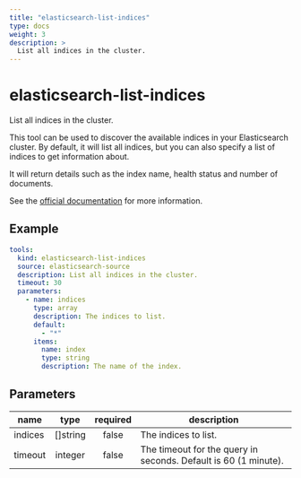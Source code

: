 ```yaml
---
title: "elasticsearch-list-indices"
type: docs
weight: 3
description: >
  List all indices in the cluster.
---
```


# elasticsearch-list-indices

List all indices in the cluster.

This tool can be used to discover the available indices in your Elasticsearch
cluster. By default, it will list all indices, but you can also specify a
list of indices to get information about.

It will return details such as the index name, health status and number of documents.

See the [official documentation](https://www.elastic.co/docs/api/doc/elasticsearch/operation/operation-cat-indices) for more information.

## Example

```yaml
tools:
  kind: elasticsearch-list-indices
  source: elasticsearch-source
  description: List all indices in the cluster.
  timeout: 30
  parameters:
    - name: indices
      type: array
      description: The indices to list.
      default:
        - "*"
      items:
        name: index
        type: string
        description: The name of the index.
```

## Parameters

| **name** | **type** | **required** | **description**                |
|----------|:--------:|:------------:|--------------------------------|
| indices  | []string |    false     | The indices to list.           |
| timeout | integer |    false     | The timeout for the query in seconds. Default is 60 (1 minute).                          |